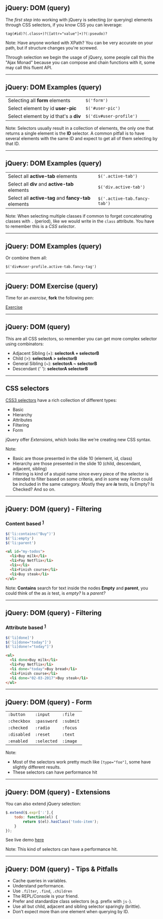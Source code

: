 ## jQuery: DOM (query)

The _first step_ into working with jQuery is selecting (or querying) elements
through CSS selectors, if you know CSS you can leverage:

```
tag(#id)?(.class+)?([attr="value"]+)?(:pseudo)?
```

Note:
Have anyone worked with XPath? You can be very accurate on your path, but if
structure changes you're screwed.

Through selection we begin the usage of jQuery, some people call this the "Ajax Monad"
because you can compose and chain functions with it, some may call this fluent API.

---

## jQuery: DOM Examples (query)

|||||
|---|---|---|---|
|Selecting all **form** elements|`$('form')`|
|Select element by id **user-pic**|`$('#user-pic')`|
|Select element by id that's a **div**|`$('div#user-profile')`|

Note:
Selectors usually result in a collection of elements, the only one that returns
a single element is the **ID** selector. A common pitfall is to have several elements
with the same ID and expect to get all of them selecting by that ID.

---

## jQuery: DOM Examples (query)

|||
|---|---|
|Select all **active-tab** elements|`$('.active-tab')`|
|Select all **div** and **active-tab** elements|`$('div.active-tab')`|
|Select all **active-tag** and **fancy-tab** elements|`$('.active-tab.fancy-tab')`|

Note:
When selecting multiple classes if common to forget concatenating classes with `.`
(period), like we would write in the `class` attribute. You have to remember this
is a _CSS selector_.

---

## jQuery: DOM Examples (query)

Or combine them all:
```
$('div#user-profile.active-tab.fancy-tag')
```

---

## jQuery: DOM Exercise (query)

Time for an _exercise_, **fork** the following pen:

[Exercise](http://codepen.io/nmoncho/pen/JWbYBV)

---

## jQuery: DOM (query)

This are all CSS selectors, so remember you can get more complex selector using combinators:

- Adjacent Sibling (+): **selectorA + selectorB**
- Child (>): **selectorA > selectorB**
- General Sibling (~): **selectorA ~ selectorB**
- Descendant (' '): **selectorA selectorB**

---

## CSS selectors

[CSS3 selectors](http://api.jquery.com/category/selectors/) have a rich collection of different types:
- Basic
- Hierarchy
- Attributes
- Filtering
- Form

jQuery offer _Extensions_, which looks like we're creating new CSS syntax.

Note:
- Basic are those presented in the slide 10 (element, id, class)
- Hierarchy are those presented in the slide 10 (child, descendant, adjacent, sibling)
- Filtering is kind of a stupid name since every piece of the selector is intended
to filter based on some criteria, and in some way Form could be included in the same
category. Mostly they are **_is_** tests, is Empty? Is Checked? And so on.

---

## jQuery: DOM (query) - Filtering

### Content based <sup>[1](http://codepen.io/nmoncho/pen/RpooPM)</sup>

```js
$('li:contains("Buy")')
$('li:empty')
$('li:parent')
```

```html
<ul id="my-todos">
  <li>Buy milk</li>
  <li>Pay Netflix</li>
  <li></li>  
  <li>Finish course</li>
  <li>Buy steak</li>
</ul>
```

Note:
**Contains** search for text inside the nodes
**Empty** and **parent**, you could think of the as _is_ test, is _empty?_ Is a _parent?_

---

## jQuery: DOM (query) - Filtering

### Attribute based <sup>[1](http://codepen.io/nmoncho/pen/ZeBVRN)</sup>

```js
$('li[done]')
$('li[done="today"]')
$('li[done!="today"]')
```

```html
<ul>
  <li done>Buy milk</li>
  <li>Pay Netflix</li>
  <li done="today">Buy bread</li>
  <li>Finish course</li>
  <li done="02-03-2017">Buy steak</li>
</ul>
```

---

## jQuery: DOM (query) - Form

||||
|---|---|---|
|`:button`|`:input`|`:file`|
|`:checkbox`|`:password`|`:submit`|
|`:checked`|`:radio`|`:focus`|
|`:disabled`|`:reset`|`:text`|
|`:enabled`|`:selected`|`:image`|

Note:
- Most of the selectors work pretty much like `[type="foo"]`, some have slightly different results.
- These selectors can have performance hit

---

## jQuery: DOM (query) - Extensions

You can also extend jQuery selection:

```js
$.extend($.expr[':'],{
    todo: function(el) {
        return $(el).hasClass('todo-item');
    }
});
```

See live demo [here](http://codepen.io/nmoncho/pen/ryWPvW)

Note:
This kind of selectors can have a performance hit.

---

## jQuery: DOM (query) - Tips & Pitfalls

- Cache queries in variables.
- Understand performance.
- Use `.filter`, `.find`, `.children`
- The REPL/Console is your friend.
- Prefer and standardize class selectors (e.g. prefix with `js-`).
- Use all but child, adjacent and sibling selector sparingly (brittle).
- Don’t expect more than one element when querying by ID.
